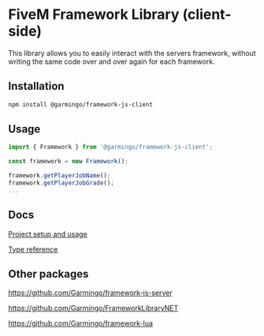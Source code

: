 # FiveM Framework Library (client-side)
This library allows you to easily interact with the servers framework, without writing the same code over and over again for each framework.

## Installation

```bash
npm install @garmingo/framework-js-client
```

## Usage
```typescript
import { Framework } from '@garmingo/framework-js-client';

const framework = new Framework();

framework.getPlayerJobName();
framework.getPlayerJobGrade();
...
```


## Docs
[Project setup and usage](https://docs.garmingo.com/purchase-and-installation/frameworks)

[Type reference](https://tsdocs.dev/docs/@garmingo/framework-js-client/)

## Other packages
https://github.com/Garmingo/framework-js-server

https://github.com/Garmingo/FrameworkLibraryNET

https://github.com/Garmingo/framework-lua

